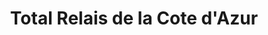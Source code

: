 ---
title: "Total Relais de la Cote d'Azur"
url: /mougins/total-relais-de-la-cote-dazur/
shop: Lebensmittel
---